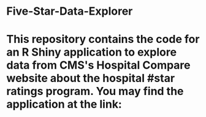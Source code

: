# Five-Star-Data-Explorer

# This repository contains the code for an R Shiny application to explore data from CMS's Hospital Compare website about the hospital #star ratings program. You may find the application at the link:

